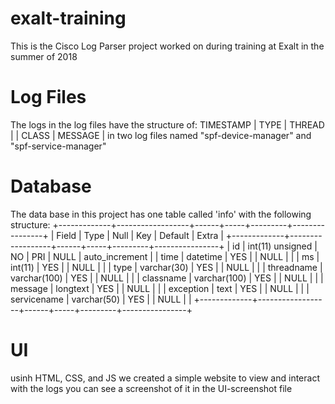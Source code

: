 # exalt-training

This is the Cisco Log Parser project worked on during training at Exalt in the summer of 2018



# Log Files

The logs in the log files have the structure of:
TIMESTAMP | TYPE | THREAD | | CLASS | MESSAGE |
in two log files named "spf-device-manager" and "spf-service-manager"



# Database

The data base in this project has one table called 'info' with the following structure:
+-------------+------------------+------+-----+---------+----------------+
| Field       | Type             | Null | Key | Default | Extra          |
+-------------+------------------+------+-----+---------+----------------+
| id          | int(11) unsigned | NO   | PRI | NULL    | auto_increment |
| time        | datetime         | YES  |     | NULL    |                |
| ms          | int(11)          | YES  |     | NULL    |                |
| type        | varchar(30)      | YES  |     | NULL    |                |
| threadname  | varchar(100)     | YES  |     | NULL    |                |
| classname   | varchar(100)     | YES  |     | NULL    |                |
| message     | longtext         | YES  |     | NULL    |                |
| exception   | text             | YES  |     | NULL    |                |
| servicename | varchar(50)      | YES  |     | NULL    |                |
+-------------+------------------+------+-----+---------+----------------+


# UI
usinh HTML, CSS, and JS we created a simple website to view and interact with the logs
you can see a screenshot of it in the UI-screenshot file

